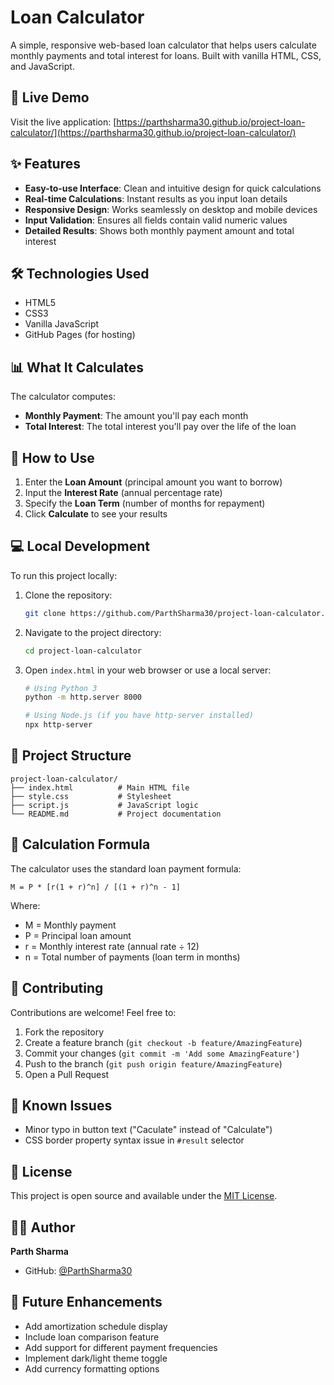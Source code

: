 # Loan Calculator

A simple, responsive web-based loan calculator that helps users calculate monthly payments and total interest for loans. Built with vanilla HTML, CSS, and JavaScript.

## 🚀 Live Demo

Visit the live application: [https://parthsharma30.github.io/project-loan-calculator/](https://parthsharma30.github.io/project-loan-calculator/)

## ✨ Features

- **Easy-to-use Interface**: Clean and intuitive design for quick calculations
- **Real-time Calculations**: Instant results as you input loan details
- **Responsive Design**: Works seamlessly on desktop and mobile devices
- **Input Validation**: Ensures all fields contain valid numeric values
- **Detailed Results**: Shows both monthly payment amount and total interest

## 🛠️ Technologies Used

- HTML5
- CSS3
- Vanilla JavaScript
- GitHub Pages (for hosting)

## 📊 What It Calculates

The calculator computes:
- **Monthly Payment**: The amount you'll pay each month
- **Total Interest**: The total interest you'll pay over the life of the loan

## 🔧 How to Use

1. Enter the **Loan Amount** (principal amount you want to borrow)
2. Input the **Interest Rate** (annual percentage rate)
3. Specify the **Loan Term** (number of months for repayment)
4. Click **Calculate** to see your results

## 💻 Local Development

To run this project locally:

1. Clone the repository:
   ```bash
   git clone https://github.com/ParthSharma30/project-loan-calculator.git
   ```

2. Navigate to the project directory:
   ```bash
   cd project-loan-calculator
   ```

3. Open `index.html` in your web browser or use a local server:
   ```bash
   # Using Python 3
   python -m http.server 8000
   
   # Using Node.js (if you have http-server installed)
   npx http-server
   ```

## 📁 Project Structure

```
project-loan-calculator/
├── index.html          # Main HTML file
├── style.css           # Stylesheet
├── script.js           # JavaScript logic
└── README.md           # Project documentation
```

## 🧮 Calculation Formula

The calculator uses the standard loan payment formula:

```
M = P * [r(1 + r)^n] / [(1 + r)^n - 1]
```

Where:
- M = Monthly payment
- P = Principal loan amount
- r = Monthly interest rate (annual rate ÷ 12)
- n = Total number of payments (loan term in months)

## 🤝 Contributing

Contributions are welcome! Feel free to:

1. Fork the repository
2. Create a feature branch (`git checkout -b feature/AmazingFeature`)
3. Commit your changes (`git commit -m 'Add some AmazingFeature'`)
4. Push to the branch (`git push origin feature/AmazingFeature`)
5. Open a Pull Request

## 🐛 Known Issues

- Minor typo in button text ("Caculate" instead of "Calculate")
- CSS border property syntax issue in `#result` selector

## 📝 License

This project is open source and available under the [MIT License](LICENSE).

## 👨‍💻 Author

**Parth Sharma**
- GitHub: [@ParthSharma30](https://github.com/ParthSharma30)

## 🔮 Future Enhancements

- Add amortization schedule display
- Include loan comparison feature
- Add support for different payment frequencies
- Implement dark/light theme toggle
- Add currency formatting options